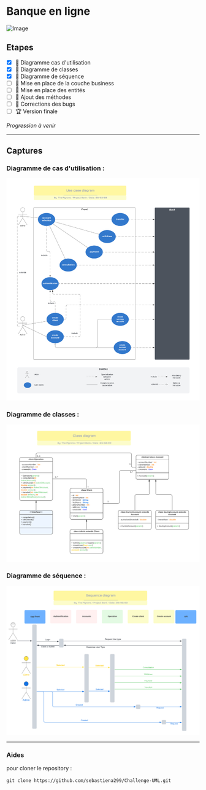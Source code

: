 # **Banque en ligne**

![Image](bank.png)

## **Etapes**

- [x] :triangular_ruler: Diagramme cas d'utilisation
- [x] :triangular_ruler: Diagramme de classes
- [x] :triangular_ruler: Diagramme de séquence
- [ ] :closed_book: Mise en place de la couche business
- [ ] :blue_book: Mise en place des entités
- [ ] :green_book: Ajout des méthodes
- [ ] :bug: Corrections des bugs
- [ ] :trophy: Version finale

*Progression à venir*

--- 

## **Captures**

### **Diagramme de cas d'utilisation** :
![UML de cas particulier](Diag_Use_Cases.png)
### **Diagramme de classes** :
![UML de classe](Diag_Class.png)
### **Diagramme de séquence** :
![UML de sequence](Diag_Sequence.png)

---

### **Aides**

pour cloner le repository :

`git clone https://github.com/sebastiena299/Challenge-UML.git`